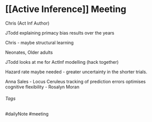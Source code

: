 # [[Active Inference]] Meeting

Chris (Act Inf Author)

JTodd explaining primacy bias results over the years

Chris - maybe structural learning

Neonates, Older adults

JTodd looks at me for ActInf modelling (hack together)

Hazard rate maybe needed - greater uncertainty in the shorter trials.

Anna Sales - Locus Ceruleus tracking of prediction errors optimises cognitive flexibility - Rosalyn Moran


###### Tags

#dailyNote #meeting